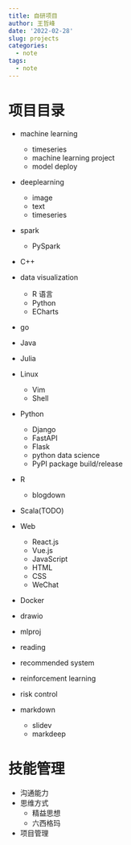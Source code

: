 ```yaml
---
title: 自研项目
author: 王哲峰
date: '2022-02-28'
slug: projects
categories:
  - note
tags:
  - note
---
```



# 项目目录

- machine learning
    * timeseries
    * machine learning project
    * model deploy
- deeplearning
    * image
    * text
    * timeseries
- spark
    * PySpark
- C++
- data visualization
    * R 语言
    * Python
    * ECharts
- go
- Java
- Julia
- Linux
    * Vim
    * Shell
- Python
    * Django
    * FastAPI
    * Flask
    * python data science
    * PyPI package build/release
- R
    * blogdown
- Scala(TODO)
- Web
    * React.js
    * Vue.js
    * JavaScript
    * HTML
    * CSS
    * WeChat
- Docker

- drawio
- mlproj
- reading
- recommended system
- reinforcement learning
- risk control
- markdown
    * slidev
    * markdeep

# 技能管理

- 沟通能力
- 思维方式
    * 精益思想
    * 六西格玛
- 项目管理

